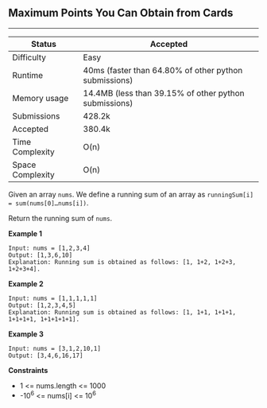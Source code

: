 ## Maximum Points You Can Obtain from Cards
---------
| Status | Accepted |
| --- | --- |
| Difficulty | Easy |
| Runtime | 40ms (faster than 64.80% of other python submissions) |
| Memory usage | 14.4MB (less than 39.15% of other python submissions) |
| Submissions | 428.2k |
| Accepted | 380.4k |
| Time Complexity | O(n) |
| Space Complexity | O(n) |

Given an array `nums`. We define a running sum of an array as `runningSum[i] = sum(nums[0]…nums[i])`.

Return the running sum of `nums`.

**Example 1**
```
Input: nums = [1,2,3,4]
Output: [1,3,6,10]
Explanation: Running sum is obtained as follows: [1, 1+2, 1+2+3, 1+2+3+4].
```

**Example 2**
```
Input: nums = [1,1,1,1,1]
Output: [1,2,3,4,5]
Explanation: Running sum is obtained as follows: [1, 1+1, 1+1+1, 1+1+1+1, 1+1+1+1+1].
```

**Example 3**
```
Input: nums = [3,1,2,10,1]
Output: [3,4,6,16,17]
```

**Constraints**
- 1 <= nums.length <= 1000
- -10<sup>6</sup> <= nums[i] <= 10<sup>6</sup>
